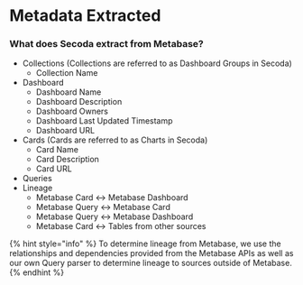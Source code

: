 # Metadata Extracted

### What does Secoda extract from Metabase?

* Collections (Collections are referred to as Dashboard Groups in Secoda)
  * Collection Name
* Dashboard
  * Dashboard Name
  * Dashboard Description
  * Dashboard Owners
  * Dashboard Last Updated Timestamp
  * Dashboard URL
* Cards (Cards are referred to as Charts in Secoda)
  * Card Name
  * Card Description
  * Card URL
* Queries
* Lineage
  * Metabase Card <-> Metabase Dashboard
  * Metabase Query <-> Metabase Card
  * Metabase Query <-> Metabase Dashboard
  * Metabase Card <-> Tables from other sources

{% hint style="info" %}
To determine lineage from Metabase, we use the relationships and dependencies provided from the Metabase APIs as well as our own Query parser to determine lineage to sources outside of Metabase.
{% endhint %}
